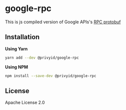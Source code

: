 # google-rpc

This is js compiled version of Google APIs's [RPC protobuf](https://github.com/googleapis/googleapis/tree/master/google/rpc)

## Installation

**Using Yarn**
```bash
yarn add --dev @privyid/google-rpc
```

**Using NPM**

```bash
npm install --save-dev @privyid/google-rpc
```

## License

Apache License 2.0
